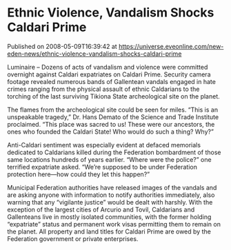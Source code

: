 # Ethnic Violence, Vandalism Shocks Caldari Prime
Published on 2008-05-09T16:39:42 at https://universe.eveonline.com/new-eden-news/ethnic-violence-vandalism-shocks-caldari-prime

Luminaire – Dozens of acts of vandalism and violence were committed overnight against Caldari expatriates on Caldari Prime. Security camera footage revealed numerous bands of Gallentean vandals engaged in hate crimes ranging from the physical assault of ethnic Caldarians to the torching of the last surviving Tikiona State archeological site on the planet. 

The flames from the archeological site could be seen for miles. “This is an unspeakable tragedy,” Dr. Hans Demato of the Science and Trade Institute proclaimed. “This place was sacred to us! These were our ancestors, the ones who founded the Caldari State! Who would do such a thing? Why?” 

Anti-Caldari sentiment was especially evident at defaced memorials dedicated to Caldarians killed during the Federation bombardment of those same locations hundreds of years earlier. “Where were the police?” one terrified expatriate asked. “We’re supposed to be under Federation protection here—how could they let this happen?” 

Municipal Federation authorities have released images of the vandals and are asking anyone with information to notify authorities immediately, also warning that any “vigilante justice” would be dealt with harshly. With the exception of the largest cities of Arcurio and Tovil, Caldarians and Gallenteans live in mostly isolated communities, with the former holding “expatriate” status and permanent work visas permitting them to remain on the planet. All property and land titles for Caldari Prime are owed by the Federation government or private enterprises.
